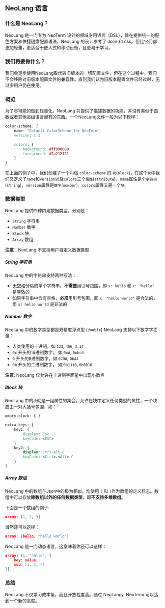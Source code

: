 ## NeoLang 语言

### 什么是 NeoLang？
NeoLang 是一门专为 NeoTerm 设计的领域专用语言（DSL），旨在提供统一的配色方案和快捷键盘配置语法。NeoLang 的设计参考了 Json 和 css。但比它们都更加轻量，更适合于嵌入式和移动设备，且更易于学习。

### 我们将要做什么？
我们会逐步使用NeoLang取代较旧版本的一切配置文件，但在这个过程中，我们不会移除对旧版本配置文件的兼容性。直到我们认为旧版本配置文件已经过时，无过多用户仍在使用。

### 概览
为了尽可能的做到轻量化，NeoLang 只提供了描述数据的功能，并没有类似于函数或者其他高级语言里有的东西。一个NeoLang文件一般为以下模样：
```css
color-scheme: {
    name: "Default ColorScheme for NeoTerm"
    version: 1.1
    
    colors: {
        background: #ff000000
        foreground: #7a212121
    }
}
```
在上面的例子中，我们创建了一个叫做 `color-scheme` 的 `块`(`block`)，在这个`块`中我们又定义了`name`和`version`以及`colors`三个`属性`(`attribute`)，`name`属性是个`字符串` (`string`)，`version`属性是`数字`(`number`)，`colors`属性又是一个`块`。

### 数据类型
NeoLang 提供四种内建数据类型，分别是：
* `String` 字符串
* `Number` 数字
* `Block`  块
* `Array`  数组

**注意**：NeoLang 不支持用户自定义数据类型

##### String 字符串
NeoLang 中的字符串支持两种写法：
* 无空格分隔的单个字符串，**不需要**用引号包围，即 `x: hello` 和 `x: "hello"` 是等效的
* 如果字符串中含有空格，**必须**用引号包围，即 `x: "hello world"` 是合法的，但 `x: hello world` 是非法的

##### Number 数字
NeoLang 中的数字类型都是双精度浮点型 (`double`)
NeoLang 支持以下数字字面量：
* 人类使用的十进制，如 `123`, `456`, `3.14`
* `0x` 开头的16进制数字， 如 `0xA`, `0xbcd`
* `0` 开头的8进制数字，如 `0700`, `0644`
* `0b` 开头的二进制数字， 如 `0b1110`, `0b0010`

**注意**: NeoLang 仅允许在十进制字面量中出现小数点

##### Block 块
NeoLang 中的`块`就是一组属性的集合，允许在块中定义任何类型的属性，一个块应由一对大括号包围，如：
```css
empty-block: { }
```
```css
extra-keys: {
    key1: {
        display: Esc
        keyCode: <ESC>
    }
    key2: {
        display: Ctrl-Alt-C
        keyCode: <Ctrl>.<Alt>.C
    }
}
```

##### Array 数组
NeoLang 中的数组与Json中的极为相似，均使用 `[` 和 `]`作为数组的定义标志。数组中可以存放****除数组以外的任何数据类型****，即**不支持多维数组**。

下面是一个数组的例子:
```json
array: [1, 2, 3]
```
当然还可以这样：
```json
array: [hello, "hello world"]
```
NeoLang 是一门动态语言，这意味着你还可以这样：
```json
array: [1, "hello", {
    key: value,
    sub: [3, 1, 4]
}]
```

### 总结
NeoLang 不仅学习成本低，而且开放程度高。通过 NeoLang，NeoTerm 可以达到一个新的高度。
